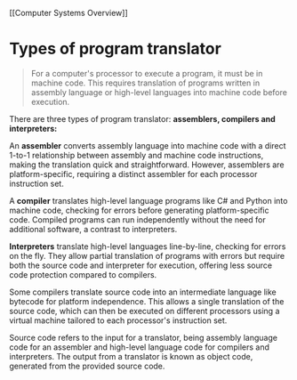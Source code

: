 [[Computer Systems Overview]]
# Types of program translator
>For a computer's processor to execute a program, it must be in machine code. This requires translation of programs written in assembly language or high-level languages into machine code before execution.

There are three types of program translator: **assemblers, compilers and interpreters:**

An **assembler** converts assembly language into machine code with a direct 1-to-1 relationship between assembly and machine code instructions, making the translation quick and straightforward. However, assemblers are platform-specific, requiring a distinct assembler for each processor instruction set.

A **compiler** translates high-level language programs like C# and Python into machine code, checking for errors before generating platform-specific code. Compiled programs can run independently without the need for additional software, a contrast to interpreters.

**Interpreters** translate high-level languages line-by-line, checking for errors on the fly. They allow partial translation of programs with errors but require both the source code and interpreter for execution, offering less source code protection compared to compilers.

Some compilers translate source code into an intermediate language like bytecode for platform independence. This allows a single translation of the source code, which can then be executed on different processors using a virtual machine tailored to each processor's instruction set.

Source code refers to the input for a translator, being assembly language code for an assembler and high-level language code for compilers and interpreters. The output from a translator is known as object code, generated from the provided source code.
